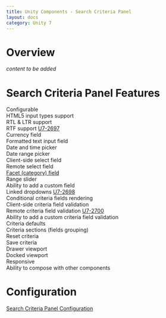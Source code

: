 ```yaml
---
title: Unity Components - Search Criteria Panel
layout: docs
category: Unity 7
---
```

# Overview

*content to be added*

# Search Criteria Panel Features

Configurable  
HTML5 input types support  
RTL & LTR support  
RTF support [U7-2697](https://jira.intellective.com/browse/U7-2697)  
Currency field  
Formatted text input field  
Date and time picker  
Date range picker  
Client-side select field  
Remote select field  
[Facet (category) field](search-criteria-panel/facet-category-field.md)  
Range slider  
Ability to add a custom field  
Linked dropdowns [U7-2698](https://jira.intellective.com/browse/U7-2698)  
Conditional criteria fields rendering  
Client-side criteria field validation  
Remote criteria field validation [U7-2700](https://jira.intellective.com/browse/U7-2700)  
Ability to add a custom criteria field validation  
Criteria defaults  
Criteria sections (fields grouping)  
Reset criteria  
Save criteria  
Drawer viewport  
Docked viewport  
Responsive  
Ability to compose with other components  

# Configuration

[Search Criteria Panel Configuration](../configuration/search-criteria-panel.md)
